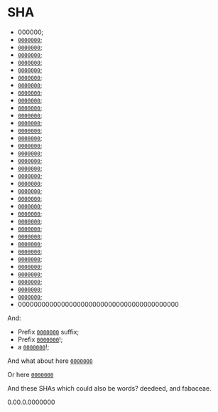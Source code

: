 # SHA

* 000000;
* [`0000000`](https://github.com/wooorm/remark/commit/0000000);
* [`0000000`](https://github.com/wooorm/remark/commit/00000000);
* [`0000000`](https://github.com/wooorm/remark/commit/000000000);
* [`0000000`](https://github.com/wooorm/remark/commit/0000000000);
* [`0000000`](https://github.com/wooorm/remark/commit/00000000000);
* [`0000000`](https://github.com/wooorm/remark/commit/000000000000);
* [`0000000`](https://github.com/wooorm/remark/commit/0000000000000);
* [`0000000`](https://github.com/wooorm/remark/commit/00000000000000);
* [`0000000`](https://github.com/wooorm/remark/commit/000000000000000);
* [`0000000`](https://github.com/wooorm/remark/commit/0000000000000000);
* [`0000000`](https://github.com/wooorm/remark/commit/00000000000000000);
* [`0000000`](https://github.com/wooorm/remark/commit/000000000000000000);
* [`0000000`](https://github.com/wooorm/remark/commit/0000000000000000000);
* [`0000000`](https://github.com/wooorm/remark/commit/00000000000000000000);
* [`0000000`](https://github.com/wooorm/remark/commit/000000000000000000000);
* [`0000000`](https://github.com/wooorm/remark/commit/0000000000000000000000);
* [`0000000`](https://github.com/wooorm/remark/commit/00000000000000000000000);
* [`0000000`](https://github.com/wooorm/remark/commit/000000000000000000000000);
* [`0000000`](https://github.com/wooorm/remark/commit/0000000000000000000000000);
* [`0000000`](https://github.com/wooorm/remark/commit/00000000000000000000000000);
* [`0000000`](https://github.com/wooorm/remark/commit/000000000000000000000000000);
* [`0000000`](https://github.com/wooorm/remark/commit/0000000000000000000000000000);
* [`0000000`](https://github.com/wooorm/remark/commit/00000000000000000000000000000);
* [`0000000`](https://github.com/wooorm/remark/commit/000000000000000000000000000000);
* [`0000000`](https://github.com/wooorm/remark/commit/0000000000000000000000000000000);
* [`0000000`](https://github.com/wooorm/remark/commit/00000000000000000000000000000000);
* [`0000000`](https://github.com/wooorm/remark/commit/000000000000000000000000000000000);
* [`0000000`](https://github.com/wooorm/remark/commit/0000000000000000000000000000000000);
* [`0000000`](https://github.com/wooorm/remark/commit/00000000000000000000000000000000000);
* [`0000000`](https://github.com/wooorm/remark/commit/00000000000000000000000000000000000);
* [`0000000`](https://github.com/wooorm/remark/commit/000000000000000000000000000000000000);
* [`0000000`](https://github.com/wooorm/remark/commit/0000000000000000000000000000000000000);
* [`0000000`](https://github.com/wooorm/remark/commit/00000000000000000000000000000000000000);
* [`0000000`](https://github.com/wooorm/remark/commit/000000000000000000000000000000000000000);
* [`0000000`](https://github.com/wooorm/remark/commit/0000000000000000000000000000000000000000);
* 00000000000000000000000000000000000000000

And:

* Prefix [`0000000`](https://github.com/wooorm/remark/commit/0000000) suffix;
* Prefix [`0000000`](https://github.com/wooorm/remark/commit/0000000)!;
* a [`0000000`](https://github.com/wooorm/remark/commit/0000000)!;

And what about here
[`0000000`](https://github.com/wooorm/remark/commit/0000000)

Or here
[`0000000`](https://github.com/wooorm/remark/commit/0000000)

And these SHAs which could also be words? deedeed, and fabaceae.

0.00.0.0000000
